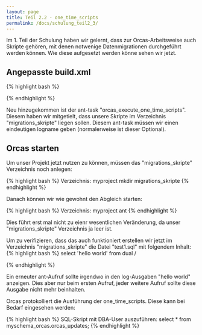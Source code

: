 ```yaml
---
layout: page
title: Teil 2.2 - one_time_scripts
permalink: /docs/schulung_teil2_3/
---
```


Im 1. Teil der Schulung haben wir gelernt, dass zur Orcas-Arbeitsweise auch Skripte gehören, mit denen notwenige Datenmigrationen durchgeführt werden können. Wie diese aufgesetzt werden könne sehen wir jetzt.

## Angepasste build.xml

{% highlight bash %}
<?xml version = '1.0' encoding = 'windows-1252'?>
<project name="myproject" default="build">
  <property name="orcas_dir" value="/orcas/orcas/orcas_core"/>
  <import file="${orcas_dir}/orcas_default_tasks.xml"/>

  <property name="orcas.default_user" value="myschema"/>
  <property name="orcas.default_password" value="myschema"/>
  <property name="orcas.default_user_orcas" value="myschema_orcas"/>
  <property name="orcas.default_password_orcas" value="myschema_orcas"/>
  <property name="orcas.default_tnsname" value="XE"/>
  <property name="orcas.default_jdbcurl" value="jdbc:oracle:thin:@localhost:XE:1521"/>
  <property name="orcas.default_tmpfolder" value="tmp"/>
  <property name="orcas.default_spoolfolder" value=""/>

  <target name="setup" >
    <orcas_install user="system" password="sa"/>
  </target>

  <target name="build" >
    <orcas_initialize/>
    <orcas_execute_one_time_scripts scriptfolder="migrations_skripte" logname="migrations_skripte"/>
    <orcas_execute_statics scriptfolder="tables"/>
  </target>
</project>
{% endhighlight %}

Neu hinzugekommen ist der ant-task "orcas_execute_one_time_scripts". Diesem haben wir mitgetielt, dass unsere Skripte im Verzeichnis "migrations_skripte" liegen sollen. Diesem ant-task müssen wir einen eindeutigen logname geben (normalerweise ist dieser Optional).

## Orcas starten

Um unser Projekt jetzt nutzen zu können, müssen das "migrations_skripte" Verzeichnis noch anlegen:

{% highlight bash %}
Verzeichnis: myproject
mkdir migrations_skripte
{% endhighlight %}

Danach können wir wie gewohnt den Abgleich starten:

{% highlight bash %}
Verzeichnis: myproject
ant 
{% endhighlight %}

Dies führt erst mal nicht zu eienr wesentlichen Veränderung, da unser "migrations_skripte" Verzeichnis ja leer ist.

Um zu verifizieren, dass das auch funktioniert erstellen wir jetzt im Verzeichnis "migrations_skripte" die Datei "test1.sql" mit folgendem Inhalt:
{% highlight bash %}
select 'hello world' from dual
/

{% endhighlight %}

Ein erneuter ant-Aufruf sollte irgendwo in den log-Ausgaben "hello world" anzeigen. Dies aber nur beim ersten Aufruf, jeder weitere Aufruf sollte diese Ausgabe nicht mehr beinhalten.

Orcas protokolliert die Ausführung der one_time_scripts. Diese kann bei Bedarf eingesehen werden:

{% highlight bash %}
SQL-Skript mit DBA-User auszuführen:
select *
  from myschema_orcas.orcas_updates;
{% endhighlight %}

